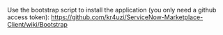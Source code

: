Use the bootstrap script to install the application (you only need a github access token):
https://github.com/kr4uzi/ServiceNow-Marketplace-Client/wiki/Bootstrap
